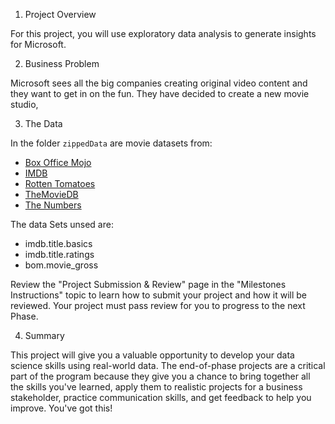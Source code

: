 
1. Project Overview

For this project, you will use exploratory data analysis to generate insights for Microsoft.

2. Business Problem

Microsoft sees all the big companies creating original video content and they want to get in on the fun. They have decided to create a new movie studio, 


3. The Data

In the folder `zippedData` are movie datasets from:

* [Box Office Mojo](https://www.boxofficemojo.com/)
* [IMDB](https://www.imdb.com/)
* [Rotten Tomatoes](https://www.rottentomatoes.com/)
* [TheMovieDB](https://www.themoviedb.org/)
* [The Numbers](https://www.the-numbers.com/)

The data Sets unsed are:

* imdb.title.basics
* imdb.title.ratings
* bom.movie_gross


Review the "Project Submission & Review" page in the "Milestones Instructions" topic to learn how to submit your project and how it will be reviewed. Your project must pass review for you to progress to the next Phase.

4. Summary

This project will give you a valuable opportunity to develop your data science skills using real-world data. The end-of-phase projects are a critical part of the program because they give you a chance to bring together all the skills you've learned, apply them to realistic projects for a business stakeholder, practice communication skills, and get feedback to help you improve. You've got this!
